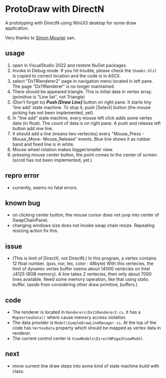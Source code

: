 # ProtoDraw with DirectN
A prototyping with DirectN using WinUI3 desktop for some draw application.

Very thanks to [Simon Mourier](https://github.com/smourier) san.
## usage
1. open in VisualStudio 2022 and restore NuGet packages.
2. Invoke in Debug mode. If you hit trouble, please check the `Shader.hlsl` is copied to correct location and the code is in ASCII.
3. select "Dx11Renderer2" page in navigation menu located in left pane. The page "Dx11Renderer" is no longer maintained.
4. There should be appeared triangle. This is initial data in vertex array. (primitive is "Line list", not Triangle)
5. (Don't forget to) ***Push [Draw Line]*** button on right pane. It starts tiny 'line add' state machine. To stop it, push [Select] button (the mouse picking has not been implemented, yet).
6. In "line add" state machine, every mouse left click adds some vertex data (in float). The count of data is on right pane. A push and release left button add one line.
7. It should add a line (means two vertecies) every "Mouse_Press - Mouse_Move- Mouse_Release" events. Blue line shows it as rubber band and fixed line is in white.
8. Mouse wheel rotation makes bigger/smaller view.
9. pressing mouse center button, the point comes to the center of screen. (scroll has not been implemented, yet.)

## repro error
- currently, seems no fatal errors.

## known bug
- on clicking center button, the mouse cursor does not junp into center of SwapChainPanel.
- changing windows size does not invoke swap chain resize. Repeating resizing action fix this.

## issue
- (This is limit of DirectX, not DirectN.) In this program, a vertex contains 12 float number. (pos, nor, tex, color : 48byte) With this vertecies, the limit of dynamic vertex buffer seems about 14000 vertecies on Intel J4125 (8GB memory). A line takes 2 vertecies, then only about 7000 lines available. Need some memory operation, like that using static buffer. (aside from considering other draw primitive, buffers.)

## code
- The renderer is located in `Renderers\Dx11Renderer2.cs`. it has a `MapVertexData()` where cause memory access violation.
- The data provider is `Model\SimpleDrawLineManager.cs`. At the top of the code has `VertexData` property which should be mapped as vertex data in renderer.
- The current control center is `ViewModels\DirectNPage2ViewModel`.

## next
- move current line draw steps into some kind of state machine build with class.